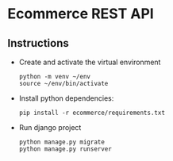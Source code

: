 # Ecommerce REST API

## Instructions

* Create and activate the virtual environment
    ```
    python -m venv ~/env
    source ~/env/bin/activate
    ```

* Install python dependencies:
    ```
    pip install -r ecommerce/requirements.txt
    ```
* Run django project
    ```
    python manage.py migrate
    python manage.py runserver
    ```
